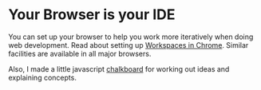 Your Browser is your IDE
========================

You can set up your browser to help you work more iteratively when doing web development.
Read about setting up [Workspaces in Chrome](https://developer.chrome.com/devtools/docs/workspaces). Similar facilities are available in all major browsers.

Also, I made a little javascript [chalkboard](http://sansumbrella.github.io/BCS/chalkboard/) for working out ideas and explaining concepts.
